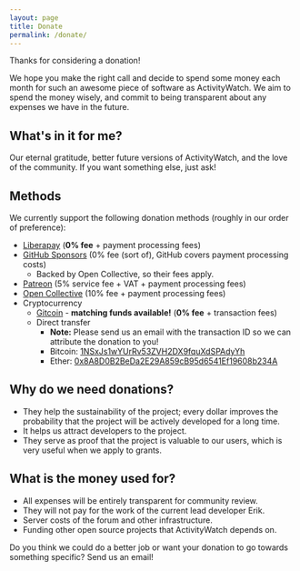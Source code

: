 ```yaml
---
layout: page
title: Donate
permalink: /donate/
---
```


Thanks for considering a donation!

We hope you make the right call and decide to spend some money each month for such an awesome piece of software as ActivityWatch. We aim to spend the money wisely, and commit to being transparent about any expenses we have in the future.


## What's in it for me?

Our eternal gratitude, better future versions of ActivityWatch, and the love of the community. If you want something else, just ask!


## Methods

We currently support the following donation methods (roughly in our order of preference):

 - [Liberapay][liberapay] (**0% fee** + payment processing fees)
 - [GitHub Sponsors][gh-sponsors] (0% fee (sort of), GitHub covers payment processing costs)
   - Backed by Open Collective, so their fees apply.
 - [Patreon][patreon] (5% service fee + VAT + payment processing fees)
 - [Open Collective][open-collective] (10% fee + payment processing fees)
 - Cryptocurrency
   - [Gitcoin][gitcoin] - **matching funds available!** (**0% fee** + transaction fees)
   - Direct transfer
       - **Note:** Please send us an email with the transaction ID so we can attribute the donation to you!
       - Bitcoin: [1NSxJs1wYUrRv53ZVH2DX9fquXdSPAdyYh](bitcoin:1NSxJs1wYUrRv53ZVH2DX9fquXdSPAdyYh)  <!-- Kept by Erik Bjäreholt on Coinbase -->
       - Ether: [0x8A8D0B2BeDa2E29A859cB95d6541Ef19608b234A](ethereum:0x8A8D0B2BeDa2E29A859cB95d6541Ef19608b234A)   <!-- Kept by Erik Bjäreholt in a file used with MyEtherWallet -->

[open-collective]: https://opencollective.com/activitywatch
[patreon]: https://www.patreon.com/erikbjare
[liberapay]: https://liberapay.com/ActivityWatch/
[gitcoin]: https://gitcoin.co/grants/383/activitywatch
[gh-sponsors]: https://github.com/sponsors/ActivityWatch


## Why do we need donations?

 - They help the sustainability of the project; every dollar improves the probability that the project will be actively developed for a long time.
 - It helps us attract developers to the project.
 - They serve as proof that the project is valuable to our users, which is very useful when we apply to grants.


## What is the money used for?

 - All expenses will be entirely transparent for community review.
 - They will not pay for the work of the current lead developer Erik.
 - Server costs of the forum and other infrastructure.
 - Funding other open source projects that ActivityWatch depends on.

Do you think we could do a better job or want your donation to go towards something specific? Send us an email!

